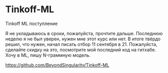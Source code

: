 # Tinkoff-ML
Tinkoff ML поступление

Я не укладываюсь в сроки, пожалуйста, прочтите дальше.
Последнюю неделю я не был уверен, нужен мне этот курс или нет. В итоге твёрдо решил, что нужен, начал писать отбор 11 сентября в 21.
Пожалуйста, сделайте скидку на это, посмотрите мой последний код на гитхабе. Хочу в ML, пишу N-граммную модель.

https://github.com/BeyondSingularity/Tinkoff-ML
